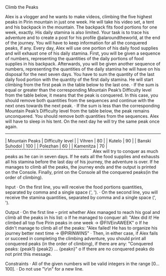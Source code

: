 Climb the Peaks

Alex is a vlogger and he wants to make videos, climbing the five highest peaks in Pirin mountain in just one week. He will take his video set, a tent and his backpack in the mountain. The backpack fits food portions for one week, exactly. His daily stamina is also limited. Your task is to trace his adventure and to create a post for his profile @alaroundtheworld, at the end of the journey.
You will have to keep information for all the conquered peaks, if any.
Every day, Alex will use one portion of his daily food supplies and will exhaust one of his daily stamina.
First, you will be given a sequence of numbers, representing the quantities of the daily portions of food supplies in his backpack.
Afterwards, you will be given another sequence of numbers, representing the quantities of the daily stamina he will have on his disposal for the next seven days.
You have to sum the quantity of the last daily food portion with the quantity of the first daily stamina. He will start climbing from the first peak in the table below to the last one.
· If the sum is equal or greater than the corresponding Mountain Peak’s Difficulty level from the table below, it means that the peak is conquered. In this case, you should remove both quantities from the sequences and continue with the next ones towards the next peak.
· If the sum is less than the corresponding Mountain Peak’s Difficulty level from the table below, the peak remains unconquered. You should remove both quantities from the sequences. Alex will have to sleep in his tent. On the next day he will try the same peak once again.
_____________________________________
| Mountain Peaks | Difficulty level |
|     Vihren     |         80       |
|     Kutelo     |         90       |
| Banski Suhodol |        100       |
|    Polezhan    |         60       |
|    Kamenitza   |         70       |
‾‾‾‾‾‾‾‾‾‾‾‾‾‾‾‾‾‾‾‾‾‾‾‾‾‾‾‾‾‾‾‾‾‾‾‾‾
Alex will try to conquer as much peaks as he can in seven days. If he eats all the food supplies and exhausts all his stamina before the last day of his journey, the adventure is over. If he manages to climb all the peaks, the journey ends and the output is printed on the Console.
Finally, print on the Console all the conquered peaks(in the order of climbing).

Input
· On the first line, you will receive the food portions quantities, separated by comma and a single space (', ').
· On the second line, you will receive the stamina quantities, separated by comma and a single space (', ').

Output
· On the first line – print whether Alex managed to reach his goal and climb all the peaks in his list:
o If he managed to conquer all: "Alex did it! He climbed all top five Pirin peaks in one week -> @FIVEinAWEEK"
o If he didn't manage to climb all of the peaks: "Alex failed! He has to organize his journey better next time -> @PIRINWINS"
· Then, in either case, if Alex fails or succeed in completing the climbing adventure, you should print all conquered peaks (in the order of climbing), if there are any:
"Conquered peaks:
{peak1}
{peak2}
…
{peakn}"
o If there are no conquered peaks do not print this message.

Constraints
· All of the given numbers will be valid integers in the range [0…100].
· Do not use "\r\n" for a new line.
